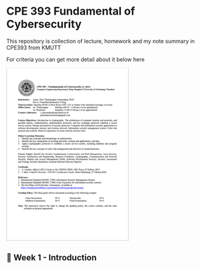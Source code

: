 # CPE 393 Fundamental of Cybersecurity

This repository is collection of lecture, homework and my note summary in CPE393 from KMUTT

For criteria you can get more detail about it below here


<a href="https://github.com/RTae/CPE393/blob/main/CPE393_Syllabus.pdf">
<img src="https://raw.githubusercontent.com/RTae/CPE393/main/etc/syllabus/page_1.png?raw=True" alt="Illustration" width="320px"/></a>

## :pushpin: Week 1 - Introduction